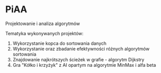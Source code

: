 # PiAA
Projektowanie i analiza algorytmów

Tematyka wykonywanych projektów:

1. Wykorzystanie kopca do sortowania danych
2. Wykorzystanie oraz zbadanie efektywności różnych algorytmów sortowania
3. Znajdowanie najkrótszych ścieżek w grafie - algorytm Dijkstry
4. Gra "Kółko i krzyżyk" z AI opartym na algorytmie MinMax i alfa beta
